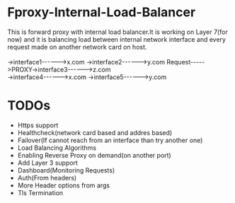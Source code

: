 # Fproxy-Internal-Load-Balancer
This is forward proxy with internal load balancer.It is working on Layer 7(for now) and it is balancing load between internal network interface and every request made on another network card on host.<br><br>
                  ->interface1------>x.com
                  ->interface2------>y.com
Request----->PROXY->interface3------>z.com  
                  ->interface4------>x.com
                  ->interface5------>y.com
# TODOs
- Https support
- Healthcheck(network card based and addres based)
- Failover(If cannot reach from an interface than try another one)
- Load Balancing Algorithms
- Enabling Reverse Proxy on demand(on another port)
- Add Layer 3 support
- Dashboard(Monitoring Requests)
- Auth(From headers)
- More Header options from args
- Tls Termination
